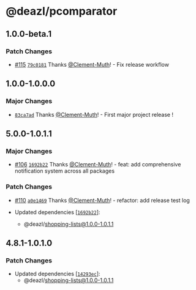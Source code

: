 # @deazl/pcomparator

## 1.0.0-beta.1

### Patch Changes

- [#115](https://github.com/Deazl-Comparator/deazl/pull/115) [`79c0181`](https://github.com/Deazl-Comparator/deazl/commit/79c0181e655222578cdca49778fdec02819f5c82) Thanks [@Clement-Muth](https://github.com/Clement-Muth)! - Fix release workflow

## 1.0.0-1.0.0.0

### Major Changes

- [`83ca7ad`](https://github.com/Deazl-Comparator/deazl/commit/83ca7ade37485d1d9c61fe1e66815949ae4a7018) Thanks [@Clement-Muth](https://github.com/Clement-Muth)! - First major project release !

## 5.0.0-1.0.1.1

### Major Changes

- [#106](https://github.com/Deazl-Comparator/deazl/pull/106) [`1692b22`](https://github.com/Deazl-Comparator/deazl/commit/1692b22f06172a621a3ed6736de288ac8ab38516) Thanks [@Clement-Muth](https://github.com/Clement-Muth)! - feat: add comprehensive notification system across all packages

### Patch Changes

- [#110](https://github.com/Deazl-Comparator/deazl/pull/110) [`a0e1469`](https://github.com/Deazl-Comparator/deazl/commit/a0e1469c2d988194ded1e570cf42ba5fd9c83ba0) Thanks [@Clement-Muth](https://github.com/Clement-Muth)! - refactor: add release test log

- Updated dependencies [[`1692b22`](https://github.com/Deazl-Comparator/deazl/commit/1692b22f06172a621a3ed6736de288ac8ab38516)]:
  - @deazl/shopping-lists@1.0.0-1.0.1.1

## 4.8.1-1.0.1.0

### Patch Changes

- Updated dependencies [[`14293ec`](https://github.com/Deazl-Comparator/deazl/commit/14293ec3f422cc822eee9ac7fc83128246bcf6b8)]:
  - @deazl/shopping-lists@1.0.0-1.0.1.1
